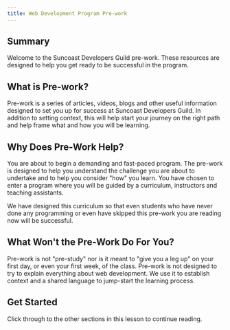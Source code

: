 ```yaml
---
title: Web Development Program Pre-work
---
```


## Summary

Welcome to the Suncoast Developers Guild pre-work. These resources are designed
to help you get ready to be successful in the program.

## What is Pre-work?

Pre-work is a series of articles, videos, blogs and other useful information
designed to set you up for success at Suncoast Developers Guild. In addition to
setting context, this will help start your journey on the right path and help
frame what and how you will be learning.

## Why Does Pre-Work Help?

You are about to begin a demanding and fast-paced program. The pre-work is
designed to help you understand the challenge you are about to undertake and to
help you consider "how" you learn. You have chosen to enter a program where you
will be guided by a curriculum, instructors and teaching assistants.

We have designed this curriculum so that even students who have never done any
programming or even have skipped this pre-work you are reading now will be
successful.

## What Won't the Pre-Work Do For You?

Pre-work is not "pre-study" nor is it meant to "give you a leg up" on your first
day, or even your first week, of the class. Pre-work is not designed to try to
explain everything about web development. We use it to establish context and a
shared language to jump-start the learning process.

## Get Started

Click through to the other sections in this lesson to continue reading.
